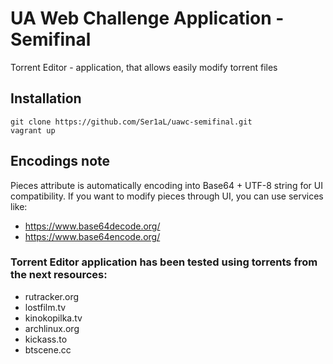 # UA Web Challenge Application - Semifinal
Torrent Editor - application, that allows easily modify torrent files

## Installation
```
git clone https://github.com/Ser1aL/uawc-semifinal.git
vagrant up
```

## Encodings note
Pieces attribute is automatically encoding into Base64 + UTF-8 string for UI compatibility.
If you want to modify pieces through UI, you can use services like:
* https://www.base64decode.org/
* https://www.base64encode.org/

### Torrent Editor application has been tested using torrents from the next resources:
- rutracker.org
- lostfilm.tv
- kinokopilka.tv
- archlinux.org
- kickass.to
- btscene.cc
